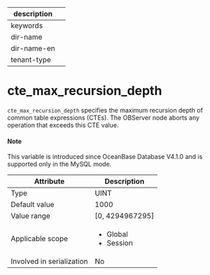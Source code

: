 |description||
|---|---|
|keywords||
|dir-name||
|dir-name-en||
|tenant-type||

# cte_max_recursion_depth

`cte_max_recursion_depth` specifies the maximum recursion depth of common table expressions (CTEs). The OBServer node aborts any operation that exceeds this CTE value. 

<main id="notice" type='explain'>

  <h4>Note</h4>

  <p>This variable is introduced since OceanBase Database V4.1.0 and is supported only in the MySQL mode. </p>

</main>

| **Attribute** | **Description** |
|---------------|------------------------------------------|
| Type | UINT |
| Default value | 1000 |
| Value range | \[0, 4294967295] |
| Applicable scope | <ul><li>Global</il><li>Session</il></ul> |
| Involved in serialization | No |
